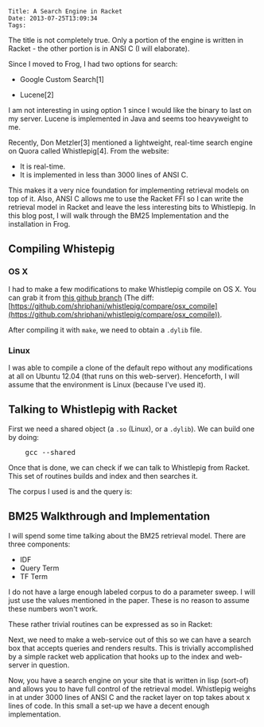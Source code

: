     Title: A Search Engine in Racket
    Date: 2013-07-25T13:09:34
    Tags: 

The title is not completely true. Only a portion of the engine is written in Racket - the other portion is in ANSI C (I will elaborate).

Since I moved to Frog, I had two options for search:

* Google Custom Search[1]

* Lucene[2]

I am not interesting in using option 1 since I would like the binary to last on my server. Lucene is implemented in Java and seems too heavyweight to me.

Recently, Don Metzler[3] mentioned a lightweight, real-time search engine on Quora called Whistlepig[4]. From the website:

* It is real-time.
* It is implemented in less than 3000 lines of ANSI C.

This makes it a very nice foundation for implementing retrieval models on top of it. Also, ANSI C allows me to use the Racket FFI so I can write the retrieval model in Racket and leave the less interesting bits to Whistlepig. In this blog post, I will walk through the BM25 Implementation and the installation in Frog.

<!-- more -->

## Compiling Whistepig

### OS X
I had to make a few modifications to make Whistlepig compile on OS X. You can grab it from [this github branch](https://github.com/shriphani/whistlepig/tree/osx_compile) (The diff: [https://github.com/shriphani/whistlepig/compare/osx_compile](https://github.com/shriphani/whistlepig/compare/osx_compile)).

After compiling it with <code>make</code>, we need to obtain a <code>.dylib</code> file. 

### Linux
I was able to compile a clone of the default repo without any modifications at all on Ubuntu 12.04 (that runs on this web-server). Henceforth, I will assume that the environment is Linux (because I've used it).

## Talking to Whistlepig with Racket
First we need a shared object (a <code>.so</code> (Linux), or a <code>.dylib</code>). We can build one by doing:
<pre>
	gcc --shared
</pre>

Once that is done, we can check if we can talk to Whistlepig from Racket. This set of routines builds and index and then searches it.

<!-- github-link -->

The corpus I used is and the query is:

## BM25 Walkthrough and Implementation
I will spend some time talking about the BM25 retrieval model. There are three components:

* IDF
* Query Term
* TF Term

I do not have a large enough labeled corpus to do a parameter sweep. I will just use the values mentioned in the paper. These is no reason to assume these numbers won't work.

These rather trivial routines can be expressed as so in Racket:

<!-- code segment from github -->

Next, we need to make a web-service out of this so we can have a search box that accepts queries and renders results. This is trivially accomplished by a simple racket web application that hooks up to the index and web-server in question.

Now, you have a search engine on your site that is written in lisp (sort-of) and allows you to have full control of the retrieval model. Whistlepig weighs in at under 3000 lines of ANSI C and the racket layer on top takes about x lines of code. In this small a set-up we have a decent enough implementation. 